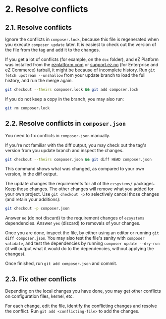 # 2. Resolve conflicts

## 2.1. Resolve conflicts

Ignore the conflicts in `composer.lock`, because this file is regenerated when you execute `composer update` later.
It is easiest to check out the version of the file from the tag and add it to the changes.

If you get a lot of conflicts (for example, on the `doc` folder),
and eZ Platform was installed from the [ezplatform.com](https://ezplatform.com)
or [support.ez.no](https://support.ez.no) (for Enterprise and eZ Commerce) tarball,
it might be because of incomplete history.
Run `git fetch upstream --unshallow` from your update branch to load the full history, and run the merge again.

``` bash
git checkout --theirs composer.lock && git add composer.lock
```

If you do not keep a copy in the branch, you may also run:

``` bash
git rm composer.lock
```

## 2.2. Resolve conflicts in `composer.json`

You need to fix conflicts in `composer.json` manually.

If you're not familiar with the diff output, you may check out the tag's version from you update branch and inspect the changes.

``` bash
git checkout --theirs composer.json && git diff HEAD composer.json
```

This command shows what was changed, as compared to your own version, in the diff output.

The update changes the requirements for all of the `ezsystems/` packages. Keep those changes.
The other changes will remove what you added for your own project.
Use `git checkout -p` to selectively cancel those changes (and retain your additions):

``` bash
git checkout -p composer.json
```

Answer `no` (do not discard) to the requirement changes of `ezsystems` dependencies.
Answer `yes` (discard) to removals of your changes.

Once you are done, inspect the file, by either using an editor or running `git diff composer.json`.
You may also test the file's sanity with `composer validate`,
and test the dependencies by running `composer update --dry-run`
(it will output what it would do to the dependencies, without applying the changes).

Once finished, run `git add composer.json` and commit.

## 2.3. Fix other conflicts

Depending on the local changes you have done, you may get other conflicts on configuration files, kernel, etc.

For each change, edit the file, identify the conflicting changes and resolve the conflict.
Run `git add <conflicting-file>` to add the changes.
